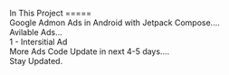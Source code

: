 In This Project =====
<br>
Google Admon Ads in Android with Jetpack Compose....
<br>
Avilable Ads...
<br>
1 - Intersitial Ad
<br>
More Ads Code Update in next 4-5 days....
<br>
Stay Updated.

